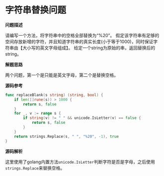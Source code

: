 # 字符串替换问题

**问题描述**

请编写一个方法，将字符串中的空格全部替换为“%20”。 假定该字符串有足够的空间存放新增的字符，并且知道字符串的真实长度\(小于等于1000\)，同时保证字符串由【大小写的英文字母组成】。 给定一个string为原始的串，返回替换后的string。

**解题思路**

两个问题，第一个是只能是英文字母，第二个是替换空格。

**源码参考**

```go
func replaceBlank(s string) (string, bool) {
    if len([]rune(s)) > 1000 {
        return s, false
    }
    for _, v := range s {
        if string(v) != " " && unicode.IsLetter(v) == false {
            return s, false
        }
    }
    return strings.Replace(s, " ", "%20", -1), true
}
```

**源码解析**

这里使用了golang内置方法`unicode.IsLetter`判断字符是否是字母，之后使用`strings.Replace`来替换空格。

